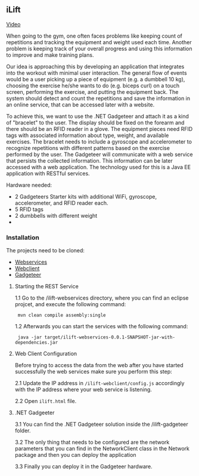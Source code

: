 ## iLift

[Video](https://www.youtube.com/watch?v=PsBjm30TXc0)

When going to the gym, one often faces problems like keeping count of repetitions and tracking the equipment and weight used each time. Another problem is keeping track of your overall progress and using this information to improve and make training plans.

Our idea is approaching this by developing an application that integrates into the workout with minimal user interaction. The general flow of events would be a user picking up a piece of equipment (e.g. a dumbbell 10 kg), choosing the exercise he/she wants to do (e.g. biceps curl) on a touch screen, performing the exercise, and putting the equipment back. The system should detect and count the repetitions and save the information in an online service, that can be accessed later with a website.

To achieve this, we want to use the .NET Gadgeteer and attach it as a kind of "bracelet" to the user. The display should be fixed on the forearm and there should be an RFID reader in a glove. The equipment pieces need RFID tags with associated information about type, weight, and available exercises. The bracelet needs to include a gyroscope and accelerometer to recognize repetitions with different patterns based on the exercise performed by the user. The Gadgeteer will communicate with a web service that persists the collected information. This information can be later accessed with a web application. The technology used for this is a Java EE application with RESTful services.

Hardware needed:
- 2 Gadgeteers Starter kits with additional WiFi, gyroscope, accelerometer, and RFID reader each.
- 5 RFID tags
- 2 dumbbells with different weight
- 
### Installation

The projects need to be cloned:
-  [Webservices](https://github.com/sherfert/ilift-webservices)
-  [Webclient](https://github.com/sherfert/ilift-webclient)
-  [Gadgeteer](https://github.com/sherfert/ilift-gadgeteer)

1. Starting the REST Service
	
	1.1 Go to the /ilift-webservices directory, where you can find an eclipse projcet, and execute the following command:

		mvn clean compile assembly:single

	1.2 Afterwards you can start the services with the following command:

		java -jar target/ilift-webservices-0.0.1-SNAPSHOT-jar-with-dependencies.jar


2. Web Client Configuration

	Before trying to access the data from the web after you have started successfully the web services
	make sure you perform this step:

	2.1 Update the IP address in ```/ilift-webclient/config.js``` accordingly with the IP address where your web service is listening. 

	2.2 Open ```ilift.html``` file.

3. .NET Gadgeeter 

	3.1 You can find the .NET Gadgeteer solution inside the /ilift-gadgeteer folder. 

	3.2 The only thing that needs to be configured are the network parameters that you can find 
	in the NetworkClient class in the Network package and then you can deploy the application

	3.3 Finally you can deploy it in the Gadgeteer hardware.

